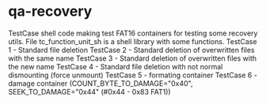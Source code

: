 # qa-recovery
TestCase shell code making test FAT16 containers for testing some recovery utils.
File tc_function_unit_sh is a shell library with some functions.
TestCase 1 - Standard file deletion
TestCase 2 - Standard deletion of overwritten files with the same name
TestCase 3 - Standard deletion of overwritten files with the new name
TestCase 4 - Standard file deletion with not normal dismounting (force unmount)
TestCase 5 - formating container
TestCase 6 - damage container (COUNT_BYTE_TO_DAMAGE="0x40", SEEK_TO_DAMAGE="0x44" (#0x44 - 0x83 FAT1))

